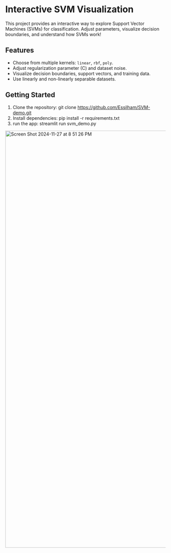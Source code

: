 # Interactive SVM Visualization

This project provides an interactive way to explore Support Vector Machines (SVMs) for classification. Adjust parameters, visualize decision boundaries, and understand how SVMs work!

## Features
- Choose from multiple kernels: `linear`, `rbf`, `poly`.
- Adjust regularization parameter \(C\) and dataset noise.
- Visualize decision boundaries, support vectors, and training data.
- Use linearly and non-linearly separable datasets.

## Getting Started
1. Clone the repository:
git clone https://github.com/Essilham/SVM-demo.git
2. Install dependencies:
pip install -r requirements.txt
3. run the app:
streamlit run svm_demo.py


<img width="1309" alt="Screen Shot 2024-11-27 at 8 51 26 PM" src="https://github.com/user-attachments/assets/26aabf7c-c01b-484c-9971-acec56fc7666">
